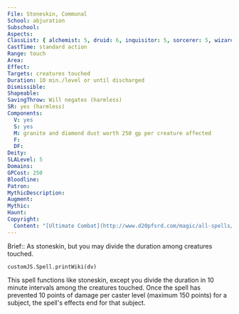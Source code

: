 ```yaml
---
File: Stoneskin, Communal
School: abjuration
Subschool: 
Aspects: 
ClassList: { alchemist: 5, druid: 6, inquisitor: 5, sorcerer: 5, wizard: 5, summoner: 4, psychic: 5, unchained summoner: 5 }
CastTime: standard action
Range: touch
Area: 
Effect: 
Targets: creatures touched
Duration: 10 min./level or until discharged
Dismissible: 
Shapeable: 
SavingThrow: Will negates (harmless)
SR: yes (harmless)
Components:
  V: yes
  S: yes
  M: granite and diamond dust worth 250 gp per creature affected
  F: 
  DF: 
Deity: 
SLALevel: 5
Domains: 
GPCost: 250
Bloodline: 
Patron: 
MythicDescription: 
Augment: 
Mythic: 
Haunt: 
Copyright:
  Content: "[Ultimate Combat](http://www.d20pfsrd.com/magic/all-spells/s/stoneskin#TOC-Stoneskin-Communal)"
---
```

Brief:: As stoneskin, but you may divide the duration among creatures touched.

```dataviewjs
customJS.Spell.printWiki(dv)
```

This spell functions like stoneskin, except you divide the duration in 10 minute intervals among the creatures touched. Once the spell has prevented 10 points of damage per caster level (maximum 150 points) for a subject, the spell's effects end for that subject.
